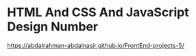 # HTML And CSS And JavaScript Design Number

 https://abdalrahman-abdalnasir.github.io/FrontEnd-projects-5/
